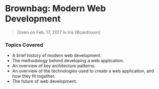 # Brownbag: Modern Web Development
> Given on Feb. 17, 2017 in Iris (Boardroom)

### Topics Covered

* A brief history of modern web development.
* The methodology behind developing a web application.
* An overview of key architecture patterns.
* An overview of the technologies used to create a web application, and how they fit together.
* The future of web development.
